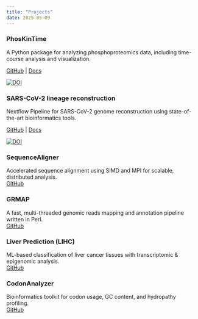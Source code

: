 ```yaml
---
title: "Projects"
date: 2025-05-09
---
```

 
### PhosKinTime  
A Python package for analyzing phosphoproteomics data, including time-course analysis and visualization.  

[GitHub](https://github.com/bibymaths/phoskintime) | [Docs](https://bibymaths.github.io/phoskintime/) 

[![DOI](https://zenodo.org/badge/DOI/10.5281/zenodo.15351017.svg)](https://doi.org/10.5281/zenodo.15351017) 
 
### SARS-CoV-2 lineage reconstruction
Nextflow Pipeline for SARS-CoV-2 genome reconstruction using state-of-the-art bioinformatics tools.   

[GitHub](https://github.com/bibymaths/nf-illumina2lineage) | [Docs](https://bibymaths.github.io/nf-illumina2lineage/)  
 
[![DOI](https://zenodo.org/badge/DOI/10.5281/zenodo.15376065.svg)](https://doi.org/10.5281/zenodo.15376065)

### SequenceAligner
Accelerated sequence alignment using SIMD and MPI for scalable, distributed analysis.  
[GitHub](https://github.com/bibymaths/SequenceAligner)

### GRMAP
A fast, multi-threaded genomic reads mapping and annotation pipeline written in Perl.  
[GitHub](https://github.com/bibymaths/grmap)

### Liver Prediction (LIHC)
ML-based classification of liver cancer tissues with transcriptomic & epigenomic analysis.  
[GitHub](https://github.com/bibymaths/liver_prediction)

### CodonAnalyzer
Bioinformatics toolkit for codon usage, GC content, and hydropathy profiling.  
[GitHub](https://github.com/bibymaths/codonanalyzer)
